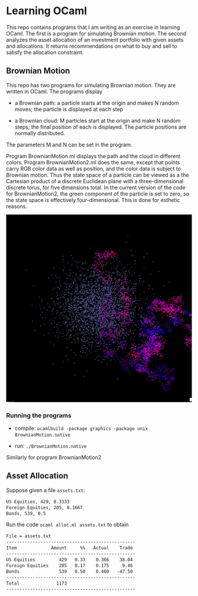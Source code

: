 # Learning OCaml

This repo contains programs that I am writing as an exercise in learning OCaml.
The first is a program for simulating Brownian motion.  The second analyzes
the asset allocation of an investment portfolio with given assets and allocations. It returns recommendations on what to buy and sell to satisfy
the allocation constraint.

## Brownian Motion

This repo has two programs for simulating Brownian motion. They are written in OCaml. The programs display

- a Brownian path: a particle starts at the origin and makes N random moves; the particle is displayed at each step

- a Brownian cloud: M particles start at the origin and make N random steps; the final position of each is displayed. The particle positions are normally distributed.

The parameters M and N can be set in the program.

Program BrownianMotion.ml displays the path and the cloud in different colors. Program BrownianMotion2.ml does the same, except that points carry RGB color data as well as position, and the color data is subject to Brownian motion.  Thus the state space of a particle can be viewed as a the Cartesian product of a discrete Euclidean plane with a three-dimensional discrete torus, for five dimensions total. In the current version of the code for BrownianMotion2, the green component of the particle is set to zero, so the state space is effectively
four-dimensional.  This is done for esthetic reasons.

![image](./brownian_motion_2.jpg)

### Running the programs

-  compile: `ocamlbuild -package graphics -package unix BrownianMotion.native`
 
-  run: `./BrownianMotion.native`

Similarly for program BrownianMotion2

## Asset Allocation

Suppose given a file `assets.txt`:

```
US Equities, 429, 0.3333
Foreign Equities, 205, 0.1667
Bonds, 539, 0.5
```

Run the code `ocaml alloc.ml assets.txt` to obtain

```
File = assets.txt
-------------------------------------------------
Item             Amount     %%   Actual    Trade
-------------------------------------------------
US Equities         429   0.33    0.366    38.04
Foreign Equities    205   0.17    0.175     9.46
Bonds               539   0.50    0.460   -47.50
-------------------------------------------------
Total              1173
-------------------------------------------------
```




